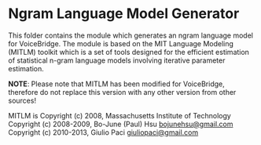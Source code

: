 # Ngram Language Model Generator
This folder contains the module which generates an ngram language model for VoiceBridge.
The module is based on the MIT Language Modeling (MITLM) toolkit which is a set of tools designed for the efficient estimation of statistical n-gram language models involving iterative parameter estimation.

**NOTE**: Please note that MITLM has been modified for VoiceBridge, therefore do not replace this version with any other version from other sources!

MITLM is Copyright (c) 2008, Massachusetts Institute of Technology Copyright (c) 2008-2009, Bo-June (Paul) Hsu <bojunehsu@gmail.com> Copyright (c) 2010-2013, Giulio Paci <giuliopaci@gmail.com>
